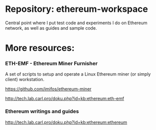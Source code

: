 # Repository: ethereum-workspace

Central point where I put test code and experiments I do on Ethereum network, as well as guides and sample code.

# More resources:

### ETH-EMF - Ethereum Miner Furnisher
A set of scripts to setup and operate a Linux Ethereum miner (or simply client) workstation.

https://github.com/imifos/ethereum-miner

http://tech.lab.carl.pro/doku.php?id=kb:ethereum:eth-emf

### Ethereum writings and guides
http://tech.lab.carl.pro/doku.php?id=kb:ethereum:ethereum


